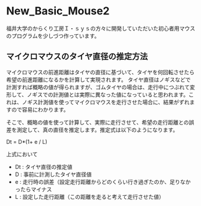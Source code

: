 # New_Basic_Mouse2

福井大学のからくり工房Ｉ・ｓｙｓの方々に開発していただいた初心者用マウスのプログラムを少しづつ作っています。

## マイクロマウスのタイヤ直径の推定方法
マイクロマウスの前進距離はタイヤの直径に基づいて、タイヤを何回転させたら希望の前進距離になるかを計算して実現されます。
タイヤ直径はノギスなどで計測すれば概略の値が得られますが、ゴムタイヤの場合は、走行中につぶれて変形して、ノギスでの計測値とは実際に異なった値になっていると思われます。これは、ノギス計測値を使ってマイクロマウスを走行させた場合に、結果がずれますので容易にわかります。

そこで、概略の値を使って計算して、実際に走行させて、希望の走行距離との誤差を測定して、真の直径を推定します。推定式は以下のようになります。

Dt = D*(1+ e / L)

上式において

- Dt : タイヤ直径の推定値
- D  : 事前に計測したタイヤ直径値
- e  : 走行時の誤差（設定走行距離からどのくらい行き過ぎたのか、足りなかったらマイナス
- L  : 設定した走行距離（この距離を走ると考えて走行させた値）
